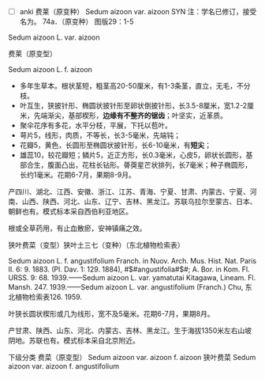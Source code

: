 * [ ] anki
 费莱（原变种） Sedum aizoon var. aizoon
SYN 注：学名已修订，接受名为。
74a．（原变种） 图版29：1-5

Sedum aizoon L. var. aizoon

费莱（原变型）

Sedum aizoon L. f. aizoon

* 多年生草本。根状茎短，粗茎高20-50厘米，有1-3条茎，直立，无毛，不分枝。
* 叶互生，狭披针形、椭圆状披针形至卵状倒披针形，长3.5-8厘米，宽1.2-2厘米，先端渐尖，基部楔形，**边缘有不整齐的锯齿**；叶坚实，近革质。
* 聚伞花序有多花，水平分枝，平展，下托以苞叶。
* 萼片5，线形，肉质，不等长，长3-5毫米，先端钝；
* 花瓣5，黄色，长圆形至椭圆状披针形，长6-10毫米，有**短尖**；
* 雄蕊10，较花瓣短；鳞片5，近正方形，长0.3毫米，心皮5，卵状长圆形，基部合生，腹面凸出，花柱长钻形。蓇葖星芒状排列，长7毫米；种子椭圆形，长约1毫米。花期6-7月，果期8-9月。

产四川、湖北、江西、安徽、浙江、江苏、青海、宁夏、甘肃、内蒙古、宁夏、河南、山西、陕西、河北、山东、辽宁、吉林、黑龙江。苏联乌拉尔至蒙古、日本、朝鲜也有。模式标本采自西伯利亚地区。

根或全草药用，有止血散瘀，安神镇痛之效。

狭叶费菜（变型）狭叶土三七（变种）（东北植物检索表）

Sedum aizoon L. f. angustifolium Franch. in Nuov. Arch. Mus. Hist. Nat. Paris II. 6: 9. 1883. (Pl. Dav. 1: 129. 1884), #$#angustifolia#$#; A. Bor. in Kom. Fl. URSS. 9: 68. 1939.——Sedum aizoon L. var. yamatutai Kitagawa, Lineam. Fl. Mansh. 247. 1939.——Sedum aizoon L. var. angustifolium (Franch.) Chu, 东北植物检索表126. 1959.

叶狭长圆状楔形或几为线形，宽不及5毫米。花期6-7月，果期8月。

产甘肃、陕西、山东、河北、内蒙古、吉林、黑龙江。生于海拔1350米左右山坡阴地。苏联也有。模式标本采自北京附近。

下级分类
费菜（原变型） Sedum aizoon var. aizoon f. aizoon
狭叶费菜 Sedum aizoon var. aizoon f. angustifolium